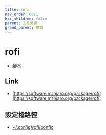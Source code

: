 ```yaml
---
title: rofi
nav_order: 6011
has_children: false
parent: 工具微調
grand_parent: 微調
---
```



# rofi

* [腳本](https://github.com/samwhelp/note-about-manjaro/tree/gh-pages/_demo/adjustment/tool/rofi)


## Link

* [https://software.manjaro.org/package/rofi](https://software.manjaro.org/package/rofi)


## 設定檔路徑

* [~/.config/rofi/config](https://github.com/samwhelp/note-about-manjaro/tree/gh-pages/_demo/adjustment/tool/rofi/config/rofi/config)

